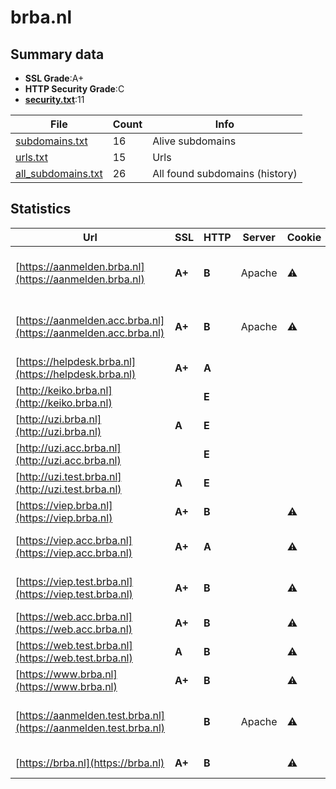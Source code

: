 

# brba.nl
## Summary data


 - **SSL Grade**:A+
 - **HTTP Security Grade**:C
 - **[security.txt](https://www.digitaleoverheid.nl/nieuws/standaard-security-txt-nu-verplicht-voor-overheid/)**:11


| File       | Count | Info |
|------------|-------|------|
|[subdomains.txt](/data/brba.nl/subdomains.txt)|16|Alive subdomains|
|[urls.txt](/data/brba.nl/urls.txt)|15|Urls|
|[all_subdomains.txt](/data/brba.nl/all_subdomains.txt)|26|All found subdomains (history)|


## Statistics


| Url | SSL | HTTP | Server | Cookie | HSTS | CORS | CTO | CSP | XFO | XXP | RP |FP| Tech |Title |
|--------|-------|-------|------|------|------|------|------|------|------|------|------|------|------|------|
|[https://aanmelden.brba.nl](https://aanmelden.brba.nl)| **A+**| **B**|Apache|:warning: |:white_check_mark: | | |:warning: | :white_check_mark: | | :white_check_mark: | |Apache HTTP Server HSTS|302 Found|
|[https://aanmelden.acc.brba.nl](https://aanmelden.acc.brba.nl)| **A+**| **B**|Apache|:warning: |:white_check_mark: | | |:warning: | :white_check_mark: | | :white_check_mark: | |Apache HTTP Server HSTS|302 Found|
|[https://helpdesk.brba.nl](https://helpdesk.brba.nl)| **A+**| **A**|| |:white_check_mark: | | | | :white_check_mark: | | :white_check_mark: | |HSTS||
|[http://keiko.brba.nl](http://keiko.brba.nl)| | **E**|| | | | | | | | :white_check_mark: | |||
|[http://uzi.brba.nl](http://uzi.brba.nl)| **A**| **E**|| | | | | | | | :white_check_mark: | |||
|[http://uzi.acc.brba.nl](http://uzi.acc.brba.nl)| | **E**|| | | | | | | | :white_check_mark: | |||
|[http://uzi.test.brba.nl](http://uzi.test.brba.nl)| **A**| **E**|| | | | | | | | :white_check_mark: | |||
|[https://viep.brba.nl](https://viep.brba.nl)| **A+**| **B**||:warning: |:white_check_mark: | | |:warning: | :white_check_mark: | | :white_check_mark: | |HSTS|Redirecting to h...|
|[https://viep.acc.brba.nl](https://viep.acc.brba.nl)| **A+**| **A**||:warning: |:white_check_mark: | | | :white_check_mark:| :white_check_mark: | | :white_check_mark: | |HSTS Laravel PHP|Redirecting to h...|
|[https://viep.test.brba.nl](https://viep.test.brba.nl)| **A+**| **B**||:warning: |:white_check_mark: | | |:warning: | :white_check_mark: | | :white_check_mark: | |HSTS Laravel PHP|Redirecting to h...|
|[https://web.acc.brba.nl](https://web.acc.brba.nl)| **A+**| **B**||:warning: |:white_check_mark: | | |:warning: | :white_check_mark: | | :white_check_mark: | |HSTS|Redirecting to h...|
|[https://web.test.brba.nl](https://web.test.brba.nl)| **A**| **B**||:warning: |:white_check_mark: | | |:warning: | :white_check_mark: | | :white_check_mark: | |HSTS|Redirecting to h...|
|[https://www.brba.nl](https://www.brba.nl)| **A+**| **B**||:warning: |:white_check_mark: | | |:warning: | :white_check_mark: | | :white_check_mark: | |HSTS|Redirecting to h...|
|[https://aanmelden.test.brba.nl](https://aanmelden.test.brba.nl)| | **B**|Apache|:warning: |:white_check_mark: | | |:warning: | :white_check_mark: | | :white_check_mark: | |Apache HTTP Server HSTS|302 Found|
|[https://brba.nl](https://brba.nl)| **A+**| **B**||:warning: |:white_check_mark: | | |:warning: | :white_check_mark: | | :white_check_mark: | |HSTS|Redirecting to h...|


